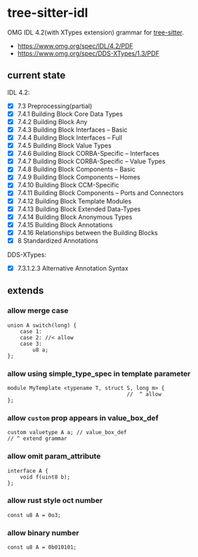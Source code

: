 # tree-sitter-idl

OMG IDL 4.2(with XTypes extension) grammar for [tree-sitter](https://github.com/tree-sitter/tree-sitter).

- https://www.omg.org/spec/IDL/4.2/PDF
- https://www.omg.org/spec/DDS-XTypes/1.3/PDF

## current state

IDL 4.2:

- [x] 7.3 Preprocessing(partial)
- [x] 7.4.1 Building Block Core Data Types
- [x] 7.4.2 Building Block Any
- [x] 7.4.3 Building Block Interfaces – Basic
- [x] 7.4.4 Building Block Interfaces – Full
- [x] 7.4.5 Building Block Value Types
- [x] 7.4.6 Building Block CORBA-Specific – Interfaces
- [x] 7.4.7 Building Block CORBA-Specific – Value Types
- [x] 7.4.8 Building Block Components – Basic
- [x] 7.4.9 Building Block Components – Homes
- [x] 7.4.10 Building Block CCM-Specific
- [x] 7.4.11 Building Block Components – Ports and Connectors
- [x] 7.4.12 Building Block Template Modules
- [x] 7.4.13 Building Block Extended Data-Types
- [x] 7.4.14 Building Block Anonymous Types
- [x] 7.4.15 Building Block Annotations
- [x] 7.4.16 Relationships between the Building Blocks
- [x] 8 Standardized Annotations

DDS-XTypes:

- [x] 7.3.1.2.3 Alternative Annotation Syntax

## extends

### allow merge case

```idl
union A switch(long) {
    case 1:
    case 2: //< allow
    case 3:
        u8 a;
};
```

### allow using simple_type_spec in template parameter

```idl
module MyTemplate <typename T, struct S, long m> {
                                      //  ^ allow
};
```

### allow `custom` prop appears in value_box_def

```idl
custom valuetype A a; // value_box_def
// ^ extend grammar
```

### allow omit param_attribute

```idl
interface A {
    void f(uint8 b);
};
```

### allow rust style oct number

```idl
const u8 A = 0o3;
```

### allow binary number

```idl
const u8 A = 0b010101;
```
